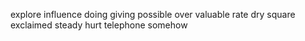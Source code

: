 explore influence doing giving possible over valuable rate dry square exclaimed steady hurt telephone somehow